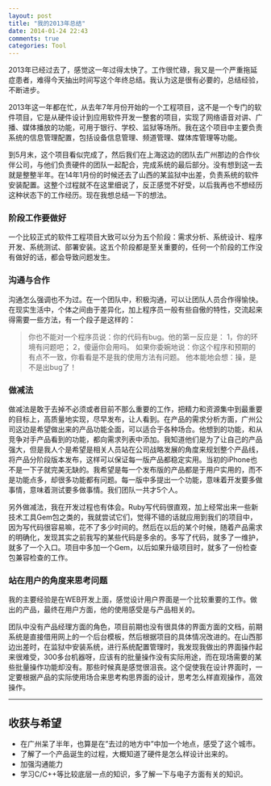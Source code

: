 ```yaml
---
layout: post
title: "我的2013年总结"
date: 2014-01-24 22:43
comments: true
categories: Tool
---
```


2013年已经过去了，感觉这一年过得太快了。工作很忙碌，我又是一个严重拖延症患者，难得今天抽出时间写这个年终总结。我认为这是很有必要的，总结经验，不断进步。

2013年这一年都在忙，从去年7年月份开始的一个工程项目，这不是一个专门的软件项目，它是从硬件设计到应用软件开发一整套的项目，实现了网络语音对讲、广播、媒体播放的功能，可用于银行、学校、监狱等场所。我在这个项目中主要负责系统的信息管理配置，包括设备信息管理、频道管理、媒体库管理等功能。

到5月末，这个项目看似完成了，然后我们在上海这边的团队去广州那边的合作伙伴公司，与他们负责硬件的团队一起配合，完成系统的最后部分。没有想到这一去就是整整半年。在14年1月份的时候还去了山西的某监狱中出差，负责系统的软件安装配置。这整个过程就不在这里细说了，反正感觉不好受，以后我再也不想经历这种状态下的工作经历。现在我想总结一下的想法。

### 阶段工作要做好

一个比较正式的软件工程项目大致可以分为五个阶段：需求分析、系统设计、程序开发、系统测试、部署安装。这五个阶段都是至关重要的，任何一个阶段的工作没有做好的话，都会导致问题发生。

### 沟通与合作

沟通怎么强调也不为过。在一个团队中，积极沟通，可以让团队人员合作得愉快。在现实生活中，个体之间由于差异化，加上程序员一般有些自傲的特性，交流起来得需要一些方法，有一个段子是这样的：


> 你也不能对一个程序员说：你的代码有bug。他的第一反应是：
> 1，你的环境有问题吧；
> 2，傻逼你会用吗。
> 如果你委婉地说：你这个程序和预期的有点不一致，你看看是不是我的使用方法有问题。
> 他本能地会想：操，是不是出bug了！

### 做减法

做减法是敢于去掉不必须或者目前不那么重要的工作，把精力和资源集中到最重要的目标上，高质量地实现，尽早发布，让人看到。在产品的需求分析方面，广州公司这边是希望做出来的产品功能全面，可以适合于各种场合。他想到的功能，和从竞争对手产品看到的功能，都向需求列表中添加。我知道他们是为了让自己的产品强大，但是我人个是希望是相关人员站在公司战略发展的角度来规划整个产品线，将产品分阶段版本发布，这样可以保证每一版产品都稳定实用。当初的iPhone也不是一下子就完美无缺的。我希望是每一个发布版的产品都是于用户实用的，而不是功能点多，却很多功能都有问题。每一版中多提出一个功能，意味着开发要多做事情，意味着测试要多做事情。我们团队一共才5个人。

另外做减法，我在开发过程也有体会。Ruby写代码很直观，加上经常出来一些新技术工具Gem包之类的，我就尝试它们，觉得不错的话就应用到我们的项目中，因为写代码很容易嘛，花不了多少时间的。然后在以后的某个时候，随着产品需求的明确化，发现其实之前我写的某些代码是多余的。多写了代码，就多了一维护，就多了一个入口。项目中多加一个Gem，以后如果升级项目时，就多了一份检查包兼容检查的工作。

### 站在用户的角度来思考问题

我的主要经验是在WEB开发上面，感觉设计用户界面是一个比较重要的工作。做出的产品，最终在用户方面，他的使用感受是与产品相关的。

团队中没有产品经理方面的角色，项目前期也没有很具体的界面方面的文档，前期系统是直接借用网上的一个后台模板，然后根据项目的具体情况改进的。在山西那边出差时，在监狱中安装系统，进行系统配置管理时，我发现我做出的界面操作起来很难受，300多台机器呀，应该有的批量操作没有实际用途，而在现场需要的某些批量操作功能却没有。那些时候真是感觉很沮丧。这个促使我在设计界面时，一定要根据产品的实际使用场合来思考构思界面的设计，思考怎么样直观操作，高效操作。

----

## 收获与希望

* 在广州呆了半年，也算是在”去过的地方中”中加一个地点，感受了这个城市。
* 了解了一个产品诞生的过程，大概知道了硬件是怎么样设计出来的。
* 加强沟通能力
* 学习C/C++等比较底层一点的知识，多了解一下与电子方面有关的知识。




